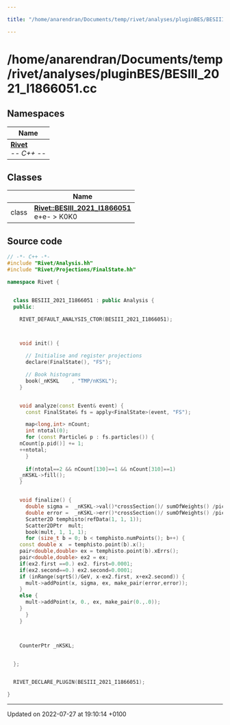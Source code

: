 ```yaml
---

title: "/home/anarendran/Documents/temp/rivet/analyses/pluginBES/BESIII_2021_I1866051.cc"

---
```


# /home/anarendran/Documents/temp/rivet/analyses/pluginBES/BESIII_2021_I1866051.cc



## Namespaces

| Name           |
| -------------- |
| **[Rivet](http://example.org/namespaces/namespacerivet/)** <br>-*- C++ -*-  |

## Classes

|                | Name           |
| -------------- | -------------- |
| class | **[Rivet::BESIII_2021_I1866051](http://example.org/classes/classrivet_1_1besiii__2021__i1866051/)** <br>e+e- > K0K0  |




## Source code

```cpp
// -*- C++ -*-
#include "Rivet/Analysis.hh"
#include "Rivet/Projections/FinalState.hh"

namespace Rivet {


  class BESIII_2021_I1866051 : public Analysis {
  public:

    RIVET_DEFAULT_ANALYSIS_CTOR(BESIII_2021_I1866051);



    void init() {

      // Initialise and register projections
      declare(FinalState(), "FS");

      // Book histograms
      book(_nKSKL    , "TMP/nKSKL");
    }


    void analyze(const Event& event) {
      const FinalState& fs = apply<FinalState>(event, "FS");

      map<long,int> nCount;
      int ntotal(0);
      for (const Particle& p : fs.particles()) {
    nCount[p.pid()] += 1;
    ++ntotal;
      }
      
      if(ntotal==2 && nCount[130]==1 && nCount[310]==1)
    _nKSKL->fill();
    }


    void finalize() {
      double sigma =  _nKSKL->val()*crossSection()/ sumOfWeights() /picobarn;
      double error =  _nKSKL->err()*crossSection()/ sumOfWeights() /picobarn;
      Scatter2D temphisto(refData(1, 1, 1));
      Scatter2DPtr  mult;
      book(mult, 1, 1, 1);
      for (size_t b = 0; b < temphisto.numPoints(); b++) {
    const double x  = temphisto.point(b).x();
    pair<double,double> ex = temphisto.point(b).xErrs();
    pair<double,double> ex2 = ex;
    if(ex2.first ==0.) ex2. first=0.0001;
    if(ex2.second==0.) ex2.second=0.0001;
    if (inRange(sqrtS()/GeV, x-ex2.first, x+ex2.second)) {
      mult->addPoint(x, sigma, ex, make_pair(error,error));
    }
    else {
      mult->addPoint(x, 0., ex, make_pair(0.,.0));
    }
      }
    }



    CounterPtr _nKSKL;


  };


  RIVET_DECLARE_PLUGIN(BESIII_2021_I1866051);

}
```


-------------------------------

Updated on 2022-07-27 at 19:10:14 +0100
